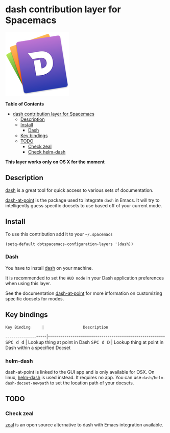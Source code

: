 # dash contribution layer for Spacemacs

![logo](img/dash.png)

<!-- markdown-toc start - Don't edit this section. Run M-x markdown-toc/generate-toc again -->
**Table of Contents**

- [dash contribution layer for Spacemacs](#dash-contribution-layer-for-spacemacs)
    - [Description](#description)
    - [Install](#install)
        - [Dash](#dash)
    - [Key bindings](#key-bindings)
    - [TODO](#todo)
        - [Check zeal](#check-zeal)
        - [Check helm-dash](#check-helm-dash)

<!-- markdown-toc end -->

**This layer works only on OS X for the moment**

## Description

[dash][] is a great tool for quick access to various sets of documentation.

[dash-at-point][] is the package used to integrate `dash` in Emacs. It will try
to intelligently guess specific docsets to use based off of your current mode.

## Install

To use this contribution add it to your `~/.spacemacs`

```elisp
(setq-default dotspacemacs-configuration-layers '(dash))
```

### Dash

You have to install [dash][] on your machine.

It is recommended to set the `HUD mode` in your Dash application preferences
when using this layer.

See the documentation [dash-at-point][dash-at-point-usage] for more information
on customizing specific docsets for modes.

## Key bindings

    Key Binding     |                 Description
--------------------|---------------------------------------------------------
<kbd>SPC d d</kbd>  | Lookup thing at point in Dash
<kbd>SPC d D</kbd>  | Lookup thing at point in Dash within a specified Docset

### helm-dash
dash-at-point is linked to the GUI app and is only available for OSX. On linux,
[helm-dash](https://github.com/areina/helm-dash) is used instead. It requires no app.
You can use `dash/helm-dash-docset-newpath` to set the location path of your docsets.

## TODO

### Check zeal

[zeal][] is an open source alternative to dash with Emacs integration available.

[dash]: https://kapeli.com/dash
[dash-at-point]: https://github.com/stanaka/dash-at-point
[dash-at-point-usage]: https://github.com/stanaka/dash-at-point#Usage
[helm-dash]: https://github.com/areina/helm-dash
[zeal]: http://zealdocs.org/
